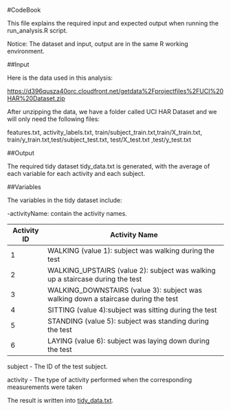 #CodeBook

This file explains the required input and expected output when running the run_analysis.R script.

Notice: The dataset and input, output are in the same R working environment.

##Input

Here is the data used in this analysis:

https://d396qusza40orc.cloudfront.net/getdata%2Fprojectfiles%2FUCI%20HAR%20Dataset.zip

After unzipping the data, we have a folder called UCI HAR Dataset and we will only need the following files:

features.txt, activity_labels.txt, train/subject_train.txt,train/X_train.txt, train/y_train.txt,test/subject_test.txt,
test/X_test.txt ,test/y_test.txt

##Output

The required tidy dataset tidy_data.txt is generated, with the average of each variable for each activity and each subject.

##Variables

The variables in the tidy dataset include:

-activityName: contain the activity names.

Activity ID | Activity Name
  ------------|--------------
  1 | WALKING (value 1): subject was walking during the test
  2 | WALKING_UPSTAIRS (value 2): subject was walking up a staircase during the test
  3 | WALKING_DOWNSTAIRS (value 3): subject was walking down a staircase during the test
  4 | SITTING (value 4):subject was sitting during the test
  5 | STANDING (value 5): subject was standing during the test
  6 | LAYING (value 6): subject was laying down during the test

subject - The ID of the test subject.

activity - The type of activity performed when the corresponding measurements were taken

The result is written into [tidy_data.txt](https://github.com/NyiNyiAye81/Getting_Data_Assignment/blob/master/tidy_data.txt).
